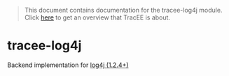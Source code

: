 > This document contains documentation for the tracee-log4j module. Click [here](/README.md) to get an overview that TracEE is about.

# tracee-log4j

Backend implementation for [log4j (1.2.4+)](http://logging.apache.org/log4j/1.2/)